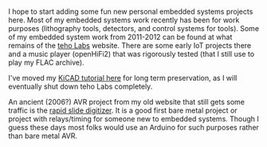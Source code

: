 I hope to start adding some fun new personal embedded systems projects here. Most of my embedded systems work recently has been for work purposes (lithography tools, detectors, and control systems for tools). Some of my embedded system work from 2011-2012 can be found at what remains of the [teho Labs](http://teholabs.com/docs/) website. There are some early IoT projects there and a music player (openHiFi2) that was rigorously tested (that I still use to play my FLAC archive). 

I've moved my [KiCAD tutorial here](http://babryce.com/KiCADtutorial.pdf) for long term preservation, as I will eventually shut down teho Labs completely. 

An ancient (2006?) AVR project from my old website that still gets some traffic is the [rapid slide digitizer](http://babryce.com/slidedigitizer.html). It is a good first bare metal project or project with relays/timing for someone new to embedded systems. Though I guess these days most folks would use an Arduino for such purposes rather than bare metal AVR.

